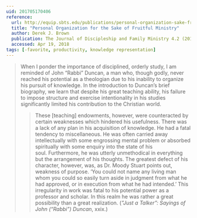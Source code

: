 ```yaml
---
uid: 201705170406
reference:
  url: http://equip.sbts.edu/publications/personal-organization-sake-fruitful-ministry/
  title: "Personal Organization for the Sake of Fruitful Ministry"
  author: Derek J. Brown
  publication: The Journal of Discipleship and Family Ministry 4.2 (2014)
  accessed: Apr 19, 2018
tags: [-favorite, productivity, knowledge representation]
---
```


> When I ponder the importance of disciplined, orderly study, I am reminded of John “Rabbi” Duncan, a man who, though godly, never reached his potential as a theologian due to his inability to organize his pursuit of knowledge. In the introduction to Duncan’s brief biography, we learn that despite his great teaching ability, his failure to impose structure and exercise intentionality in his studies significantly limited his contribution to the Christian world.
> 
> > These [teaching] endowments, however, were counteracted by certain weaknesses which hindered his usefulness. There was a lack of any plan in his acquisition of knowledge. He had a fatal tendency to miscellaneous. He was often carried away intellectually with some engrossing mental problem or absorbed spiritually with some enquiry into the state of his soul. Furthermore, he was utterly unmethodical in everything but the arrangement of his thoughts. The greatest defect of his character, however, was, as Dr. Moody Stuart points out, weakness of purpose. ‘You could not name any living man whom you could so easily turn aside in judgment from what he had approved, or in execution from what he had intended.’ This irregularity in work was fatal to his potential power as a professor and scholar. In this realm he was rather a great possibility than a great realization. (*”Just a Talker”: Sayings of John (“Rabbi”) Duncan*, xxix.)
